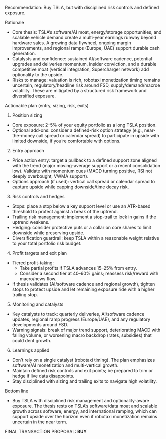 Recommendation: Buy TSLA, but with disciplined risk controls and defined exposure.

Rationale
- Core thesis: TSLA’s software/AI moat, energy/storage opportunities, and scalable vehicle demand create a multi-year earnings runway beyond hardware sales. A growing data flywheel, ongoing margin improvements, and regional ramps (Europe, UAE) support durable cash generation.
- Catalysts and confidence: sustained AI/software cadence, potential upgrades and deliveries momentum, insider conviction, and a durable competitive moat (vertical integration, Supercharger network) add optionality to the upside.
- Risks to manage: valuation is rich, robotaxi monetization timing remains uncertain, regulatory/headline risk around FSD, supply/demand/macroe volatility. These are mitigated by a structured risk framework and diversified exposure.

Actionable plan (entry, sizing, risk, exits)
1) Position sizing
- Core exposure: 2–5% of your equity portfolio as a long TSLA position.
- Optional add-ons: consider a defined-risk option strategy (e.g., near-the-money call spread or calendar spread) to participate in upside with limited downside, if you’re comfortable with options.

2) Entry approach
- Price action entry: target a pullback to a defined support zone aligned with the trend (major moving-average support or a recent consolidation low). Validate with momentum cues (MACD turning positive, RSI not deeply overbought, VWMA support).
- Options approach (if used): vertical call spread or calendar spread to capture upside while capping downside/time decay risk.

3) Risk controls and hedges
- Stops: place a stop below a key support level or use an ATR-based threshold to protect against a break of the uptrend.
- Trailing risk management: implement a stop-trail to lock in gains if the uptrend weakens.
- Hedging: consider protective puts or a collar on core shares to limit downside while preserving upside.
- Diversification guardrail: keep TSLA within a reasonable weight relative to your total portfolio risk budget.

4) Profit targets and exit plan
- Tiered profit-taking:
  - Take partial profits if TSLA advances 15–25% from entry.
  - Consider a second tier at 40–60% gains; reassess risk/reward with macro/news flow.
- If thesis validates (AI/software cadence and regional growth), tighten stops to protect upside and let remaining exposure ride with a higher trailing stop.

5) Monitoring and catalysts
- Key catalysts to track: quarterly deliveries, AI/software cadence updates, regional ramp progress (Europe/UAE), and any regulatory developments around FSD.
- Warning signals: break of major trend support, deteriorating MACD with falling volume, or worsening macro backdrop (rates, subsidies) that could dent growth.

6) Learnings applied
- Don’t rely on a single catalyst (robotaxi timing). The plan emphasizes software/AI monetization and multi-vertical growth.
- Maintain defined risk controls and exit points; be prepared to trim or hedge if live data disappoints.
- Stay disciplined with sizing and trailing exits to navigate high volatility.

Bottom line
- Buy TSLA with disciplined risk management and optionality-aware exposure. The thesis rests on TSLA’s software/data moat and scalable growth across software, energy, and international ramping, which can support upside over the horizon even if robotaxi monetization remains uncertain in the near term.

FINAL TRANSACTION PROPOSAL: **BUY**